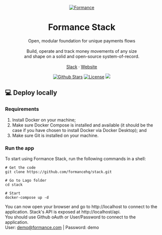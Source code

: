 <!-- PROJECT LOGO -->
<p align="center">
  <a href="https://github.com/formancehq/ledger">
    <img src="https://www.formance.com/_next/image?url=%2F_next%2Fstatic%2Fmedia%2Fdiagram-10.adb193c2.svg&w=3840&q=75" alt="Formance">
  </a>

  <h1 align="center">Formance Stack</h1>

  <p align="center">
    Open, modular foundation for unique payments flows
    <br />
    <br />
    Build, operate and track money movements of any size
    <br />
    and shape on a solid and open-source system-of-record.
    <br />
    <br />
    <a href="https://www.formance.com/slack">Slack</a>
    ·
    <a href="https://www.formance.com">Website</a>
  </p>
</p>

<p align="center">
   <a href="https://github.com/formancehq/ledger/stargazers"><img src="https://img.shields.io/github/stars/formancehq/ledger" alt="Github Stars"></a>
   <a href="https://github.com/formancehq/ledger/blob/main/LICENSE"><img src="https://img.shields.io/badge/license-mit-purple" alt="License"></a>
   <a href="https://www.ycombinator.com/companies/formance-fka-numary"><img src="https://img.shields.io/badge/Backed%20by-Y%20Combinator-%23f26625"></a>
</p>

## 💻 Deploy locally

### Requirements
1. Install Docker on your machine;
2. Make sure Docker Compose is installed and available (it should be the case if you have chosen to install Docker via Docker Desktop); and
3. Make sure Git is installed on your machine.


### Run the app
To start using Formance Stack, run the following commands in a shell:

```
# Get the code
git clone https://github.com/formancehq/stack.git

# Go to Lago folder
cd stack

# Start
docker-compose up -d
```

You can now open your browser and go to http://localhost to connect to the application. Stack's API is exposed at http://localhost/api.    
You should use Github oAuth or User/Password to connect to the application.    
User: demo@formance.com | Password: demo
